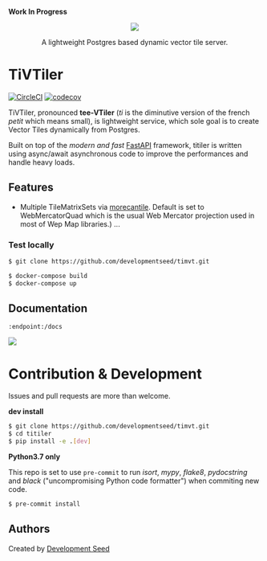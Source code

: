 **Work In Progress**

<p align="center">
  <img src="https://user-images.githubusercontent.com/10407788/85882807-ed7f7580-b7ad-11ea-9f7a-86b989761d79.png"/>
  <p align="center">A lightweight Postgres based dynamic vector tile server.</p>
</p>

# TiVTiler

[![CircleCI](https://circleci.com/gh/developmentseed/timvt.svg?style=svg)](https://circleci.com/gh/developmentseed/timvt)
[![codecov](https://codecov.io/gh/developmentseed/timvt/branch/master/graph/badge.svg)](https://codecov.io/gh/developmentseed/timvt)

TiVTiler, pronounced **tee-VTiler** (*ti* is the diminutive version of the french *petit* which means small), is lightweight service, which sole goal is to create Vector Tiles dynamically from Postgres.

Built on top of the *modern and fast* [FastAPI](https://fastapi.tiangolo.com) framework, titiler is written using async/await asynchronous code to improve the performances and handle heavy loads.

## Features

- Multiple TileMatrixSets via [morecantile](https://github.com/developmentseed/morecantile). Default is set to WebMercatorQuad which is the usual Web Mercator projection used in most of Wep Map libraries.)
...

### Test locally
```bash
$ git clone https://github.com/developmentseed/timvt.git

$ docker-compose build
$ docker-compose up 
```

## Documentation

`:endpoint:/docs`

![](https://user-images.githubusercontent.com/10407788/85869490-be5f0900-b799-11ea-91aa-1d3ff95a46b4.png)


# Contribution & Development

Issues and pull requests are more than welcome.

**dev install**

```bash
$ git clone https://github.com/developmentseed/timvt.git
$ cd titiler
$ pip install -e .[dev]
```

**Python3.7 only**

This repo is set to use `pre-commit` to run *isort*, *mypy*, *flake8*, *pydocstring* and *black* ("uncompromising Python code formatter") when commiting new code.

```bash
$ pre-commit install
```

## Authors
Created by [Development Seed](<http://developmentseed.org>)

